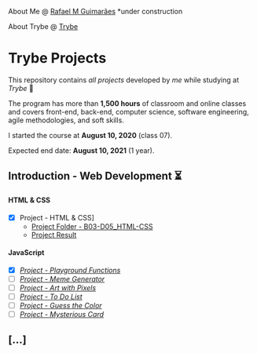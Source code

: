 About Me @ [Rafael M Guimarães](https://rafaelmguimaraes.github.io/) *under construction

About Trybe @ [Trybe](https://www.betrybe.com/)

# Trybe Projects

This repository contains *all projects* developed by *me* while studying at *Trybe* :rocket:

The program has more than **1,500 hours** of classroom and online classes and covers front-end, back-end, computer science, software engineering, agile methodologies, and soft skills.

I started the course at **August 10, 2020** (class 07).

Expected end date: **August 10, 2021** (1 year).

## Introduction - Web Development :hourglass_flowing_sand:
#### HTML & CSS
- [x] Project - HTML & CSS]
    - [Project Folder - B03-D05_HTML-CSS](B03-D05_HTML-CSS/)
    - [Project Result](/B03-D05_HTML-CSS/results/RESULT.md) 

#### JavaScript
- [x] *[Project - Playground Functions]()*
- [ ] *[Project - Meme Generator]()*
- [ ] *[Project - Art with Pixels]()*
- [ ] *[Project - To Do List]()*
- [ ] *[Project - Guess the Color]()*
- [ ] *[Project - Mysterious Card]()*

## [...]
